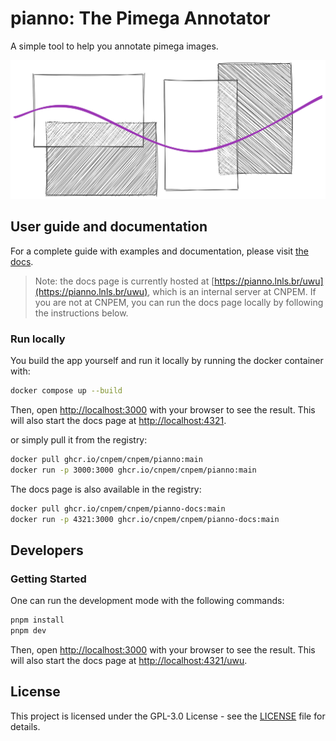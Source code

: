 # pianno: The Pimega Annotator

A simple tool to help you annotate pimega images.

<picture>
  <source media="(prefers-color-scheme: dark)" srcset="apps/docs/public/hero-dark.svg">
  <img alt="Shows the logo for the pianno web app: A Pimega annotator.." 
    src="apps/docs/public/hero.svg">
</picture>

## User guide and documentation

For a complete guide with examples and documentation, please visit [the docs](https://pianno.lnls.br/uwu).

> Note: the docs page is currently hosted at [https://pianno.lnls.br/uwu](https://pianno.lnls.br/uwu), which is an internal server at CNPEM. If you are not at CNPEM, you can run the docs page locally by following the instructions below.

### Run locally

You build the app yourself and run it locally by running the docker container with:

```bash
docker compose up --build
```
Then, open [http://localhost:3000](http://localhost:3000) with your browser to see the result. This will also start the docs page at [http://localhost:4321](http://localhost:4321).

or simply pull it from the registry:

```bash
docker pull ghcr.io/cnpem/cnpem/pianno:main
docker run -p 3000:3000 ghcr.io/cnpem/cnpem/pianno:main
```

The docs page is also available in the registry:

```bash
docker pull ghcr.io/cnpem/cnpem/pianno-docs:main
docker run -p 4321:3000 ghcr.io/cnpem/cnpem/pianno-docs:main
```

## Developers

### Getting Started

One can run the development mode with the following commands:

```bash
pnpm install
pnpm dev
```

Then, open [http://localhost:3000](http://localhost:3000) with your browser to see the result. This will also start the docs page at [http://localhost:4321/uwu](http://localhost:4321/uwu).

## License

This project is licensed under the GPL-3.0 License - see the [LICENSE](LICENSE) file for details.
